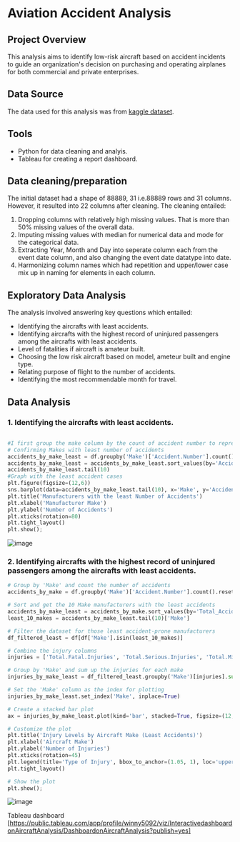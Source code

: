 # Aviation Accident Analysis

## Project Overview
This analysis aims to identify low-risk aircraft based on accident incidents to guide an organization's decision on purchasing and operating airplanes for both commercial and private enterprises.

## Data Source
The data used for this analysis was from [kaggle dataset](https://www.kaggle.com/datasets/khsamaha/aviation-accident-database-synopses).

## Tools
- Python for data cleaning and analyis.
- Tableau for creating a report dashboard.

## Data cleaning/preparation
The initial dataset had a shape of 88889, 31 i.e.88889 rows and 31 columns. However, it resulted into 22 columns after cleaning.
The cleaning entailed:
1. Dropping columns with relatively high missing values. That is more than 50% missing values of the overall data.
2. Imputing missing values with median for numerical data and mode for the categorical data.
3. Extracting Year, Month and Day into seperate column each from the event date column, and also changing the event date datatype into date.
4. Harmonizing column names which had repetition and  upper/lower case mix up in naming for elements in each column.

## Exploratory Data Analysis
The analysis involved answering key questions which entailed:
- Identifying the aircrafts with least accidents.
- Identifying aircrafts with the highest record of uninjured passengers among the aircrafts with least accidents.
- Level of fatalities if aircraft is amateur built.
- Choosing the low risk aircraft based on model, ameteur built and engine type.
- Relating purpose of flight to the number of accidents.
- Identifying the most recommendable month for travel.

## Data Analysis
### 1. Identifying the aircrafts with least accidents.
```python

#I first group the make column by the count of accident number to represesent the occurence of each accident
# Confirming Makes with least number of accidents
accidents_by_make_least = df.groupby('Make')['Accident.Number'].count().reset_index()
accidents_by_make_least = accidents_by_make_least.sort_values(by='Accident.Number', ascending=False)
accidents_by_make_least.tail(10)
#Graph with the least accident cases
plt.figure(figsize=(12,6))
sns.barplot(data=accidents_by_make_least.tail(10), x='Make', y='Accident.Number')
plt.title('Manufacturers with the least Number of Accidents')
plt.xlabel('Manufacturer Make')
plt.ylabel('Number of Accidents')
plt.xticks(rotation=80)
plt.tight_layout()
plt.show();
```
![image](https://github.com/user-attachments/assets/6f5cef24-c008-495c-9401-29ed29e3faa5)

### 2. Identifying aircrafts with the highest record of uninjured passengers among the aircrafts with least accidents.
```python
# Group by 'Make' and count the number of accidents
accidents_by_make = df.groupby('Make')['Accident.Number'].count().reset_index(name='Total_Accidents')

# Sort and get the 10 Make manufacturers with the least accidents
accidents_by_make_least = accidents_by_make.sort_values(by='Total_Accidents', ascending=False)
least_10_makes = accidents_by_make_least.tail(10)['Make']

# Filter the dataset for those least accident-prone manufacturers
df_filtered_least = df[df['Make'].isin(least_10_makes)]

# Combine the injury columns
injuries = ['Total.Fatal.Injuries', 'Total.Serious.Injuries', 'Total.Minor.Injuries', 'Total.Uninjured']

# Group by 'Make' and sum up the injuries for each make
injuries_by_make_least = df_filtered_least.groupby('Make')[injuries].sum().reset_index()

# Set the 'Make' column as the index for plotting
injuries_by_make_least.set_index('Make', inplace=True)

# Create a stacked bar plot
ax = injuries_by_make_least.plot(kind='bar', stacked=True, figsize=(12, 8), colormap='viridis')

# Customize the plot
plt.title('Injury Levels by Aircraft Make (Least Accidents)')
plt.xlabel('Aircraft Make')
plt.ylabel('Number of Injuries')
plt.xticks(rotation=45)
plt.legend(title='Type of Injury', bbox_to_anchor=(1.05, 1), loc='upper left')
plt.tight_layout()

# Show the plot
plt.show();
```
![image](https://github.com/user-attachments/assets/8c198bb9-4ad5-4c4b-af7b-105394f5de3a)



Tableau dashboard [https://public.tableau.com/app/profile/winny5092/viz/InteractivedashboardonAircraftAnalysis/DashboardonAircraftAnalysis?publish=yes]
